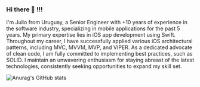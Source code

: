 ### Hi there 👋 !!!
I'm Julio from Uruguay, a Senior Engineer with +10 years of experience in the software industry, specializing in mobile applications for the past 5 years. My primary expertise lies in iOS app development using Swift. Throughout my career, I have successfully applied various iOS architectural patterns, including MVC, MVVM, MVP, and VIPER. As a dedicated advocate of clean code, I am fully committed to implementing best practices, such as SOLID. I maintain an unwavering enthusiasm for staying abreast of the latest technologies, consistently seeking opportunities to expand my skill set.


![Anurag's GitHub stats](https://github-readme-stats.vercel.app/api?username=Joule87&hide=contribs,prs)


<!--
**Joule87/Joule87** is a ✨ _special_ ✨ repository because its `README.md` (this file) appears on your GitHub profile.

Here are some ideas to get you started:

- 🔭 I’m currently working on ...
- 🌱 I’m currently learning ...
- 👯 I’m looking to collaborate on ...
- 🤔 I’m looking for help with ...
- 💬 Ask me about ...
- 📫 How to reach me: ...
- 😄 Pronouns: ...
- ⚡ Fun fact: ...
-->
